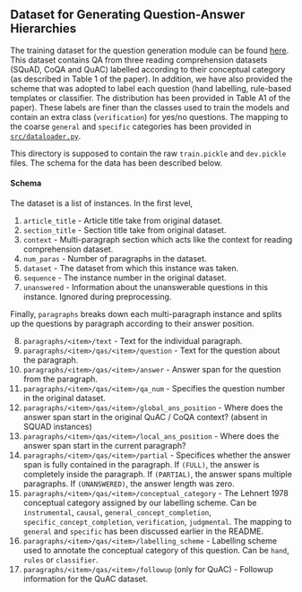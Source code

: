## Dataset for Generating Question-Answer Hierarchies

The training dataset for the question generation module can be found [here](https://drive.google.com/open?id=1FlVtPgyBiJIEOIecnNLH3cg0EbKkK0Z4). This dataset contains QA from three reading comprehension datasets (SQuAD, CoQA and QuAC) labelled according to their conceptual category (as described in Table 1 of the paper). In addition, we have also provided the scheme that was adopted to label each question (hand labelling, rule-based templates or classifier. The distribution has been provided in Table A1 of the paper). These labels are finer than the classes used to train the models and contain an extra class (`verification`) for yes/no questions. The mapping to the coarse `general` and `specific` categories has been provided in [`src/dataloader.py`](https://github.com/martiansideofthemoon/squash-generation/blob/master/src/dataloader.py#L11-L19).

This directory is supposed to contain the raw `train.pickle` and `dev.pickle` files. The schema for the data has been described below.

#### Schema

The dataset is a list of instances. In the first level,

1. `article_title` - Article title take from original dataset.
2. `section_title` - Section title take from original dataset.
3. `context` - Multi-paragraph section which acts like the context for reading comprehension dataset.
4. `num_paras` - Number of paragraphs in the dataset.
5. `dataset` - The dataset from which this instance was taken.
6. `sequence` - The instance number in the original dataset.
7. `unanswered` - Information about the unanswerable questions in this instance. Ignored during preprocessing.

Finally, `paragraphs` breaks down each multi-paragraph instance and splits up the questions by paragraph according to their answer position.

8. `paragraphs/<item>/text` - Text for the individual paragraph.
9. `paragraphs/<item>/qas/<item>/question` - Text for the question about the paragraph.
10. `paragraphs/<item>/qas/<item>/answer` - Answer span for the question from the paragraph.
11. `paragraphs/<item>/qas/<item>/qa_num` - Specifies the question number in the original dataset.
12. `paragraphs/<item>/qas/<item>/global_ans_position` - Where does the answer span start in the original QuAC / CoQA context? (absent in SQUAD instances)
13. `paragraphs/<item>/qas/<item>/local_ans_position` - Where does the answer span start in the current paragraph?
13. `paragraphs/<item>/qas/<item>/partial` - Specifices whether the answer span is fully contained in the paragraph. If `(FULL)`, the answer is completely inside the paragraph. If `(PARTIAL)`, the answer spans multiple paragraphs. If `(UNANSWERED)`, the answer length was zero.
14. `paragraphs/<item>/qas/<item>/conceptual_category` - The Lehnert 1978 conceptual category assigned by our labelling scheme. Can be `instrumental`, `causal`, `general_concept_completion`, `specific_concept_completion`, `verification`, `judgmental`. The mapping to `general` and `specific` has been discussed earlier in the README.
15. `paragraphs/<item>/qas/<item>/labelling_scheme` - Labelling scheme used to annotate the conceptual category of this question. Can be `hand`, `rules` or `classifier`.
16. `paragraphs/<item>/qas/<item>/followup` (only for QuAC) - Followup information for the QuAC dataset.

